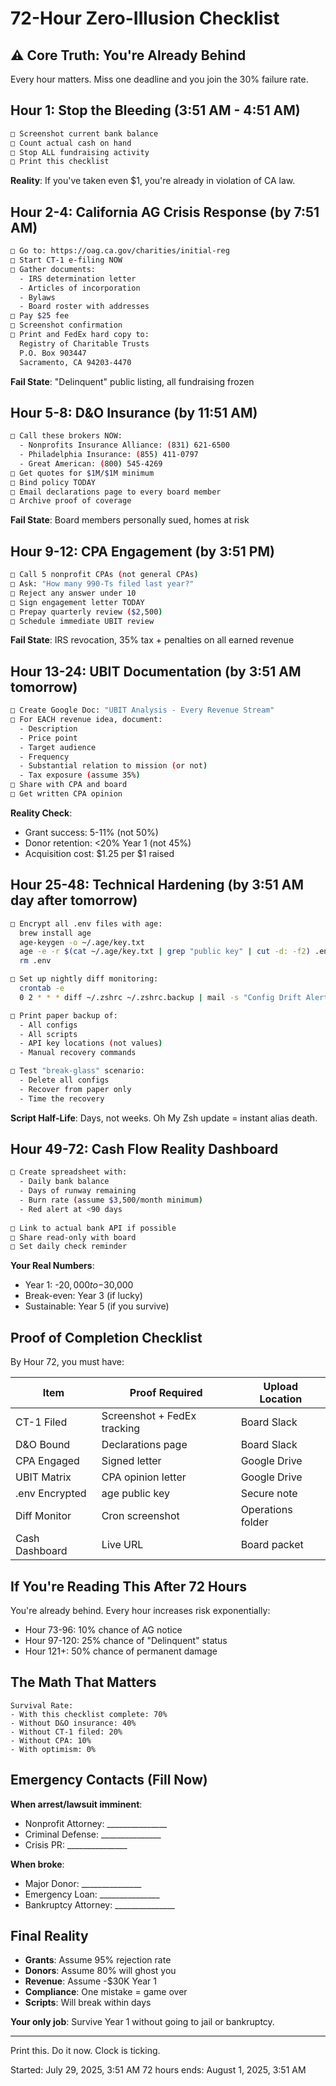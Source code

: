 # 72-Hour Zero-Illusion Checklist

## ⚠️ Core Truth: You're Already Behind

Every hour matters. Miss one deadline and you join the 30% failure rate.

## Hour 1: Stop the Bleeding (3:51 AM - 4:51 AM)

```bash
□ Screenshot current bank balance
□ Count actual cash on hand
□ Stop ALL fundraising activity
□ Print this checklist
```

**Reality**: If you've taken even $1, you're already in violation of CA law.

## Hour 2-4: California AG Crisis Response (by 7:51 AM)

```bash
□ Go to: https://oag.ca.gov/charities/initial-reg
□ Start CT-1 e-filing NOW
□ Gather documents:
  - IRS determination letter
  - Articles of incorporation  
  - Bylaws
  - Board roster with addresses
□ Pay $25 fee
□ Screenshot confirmation
□ Print and FedEx hard copy to:
  Registry of Charitable Trusts
  P.O. Box 903447
  Sacramento, CA 94203-4470
```

**Fail State**: "Delinquent" public listing, all fundraising frozen

## Hour 5-8: D&O Insurance (by 11:51 AM)

```bash
□ Call these brokers NOW:
  - Nonprofits Insurance Alliance: (831) 621-6500
  - Philadelphia Insurance: (855) 411-0797
  - Great American: (800) 545-4269
□ Get quotes for $1M/$1M minimum
□ Bind policy TODAY
□ Email declarations page to every board member
□ Archive proof of coverage
```

**Fail State**: Board members personally sued, homes at risk

## Hour 9-12: CPA Engagement (by 3:51 PM)

```bash
□ Call 5 nonprofit CPAs (not general CPAs)
□ Ask: "How many 990-Ts filed last year?"
□ Reject any answer under 10
□ Sign engagement letter TODAY
□ Prepay quarterly review ($2,500)
□ Schedule immediate UBIT review
```

**Fail State**: IRS revocation, 35% tax + penalties on all earned revenue

## Hour 13-24: UBIT Documentation (by 3:51 AM tomorrow)

```bash
□ Create Google Doc: "UBIT Analysis - Every Revenue Stream"
□ For EACH revenue idea, document:
  - Description
  - Price point
  - Target audience
  - Frequency
  - Substantial relation to mission (or not)
  - Tax exposure (assume 35%)
□ Share with CPA and board
□ Get written CPA opinion
```

**Reality Check**: 
- Grant success: 5-11% (not 50%)
- Donor retention: <20% Year 1 (not 45%)
- Acquisition cost: $1.25 per $1 raised

## Hour 25-48: Technical Hardening (by 3:51 AM day after tomorrow)

```bash
□ Encrypt all .env files with age:
  brew install age
  age-keygen -o ~/.age/key.txt
  age -e -r $(cat ~/.age/key.txt | grep "public key" | cut -d: -f2) .env > .env.age
  rm .env

□ Set up nightly diff monitoring:
  crontab -e
  0 2 * * * diff ~/.zshrc ~/.zshrc.backup | mail -s "Config Drift Alert" you@email.com

□ Print paper backup of:
  - All configs
  - All scripts
  - API key locations (not values)
  - Manual recovery commands

□ Test "break-glass" scenario:
  - Delete all configs
  - Recover from paper only
  - Time the recovery
```

**Script Half-Life**: Days, not weeks. Oh My Zsh update = instant alias death.

## Hour 49-72: Cash Flow Reality Dashboard

```bash
□ Create spreadsheet with:
  - Daily bank balance
  - Days of runway remaining
  - Burn rate (assume $3,500/month minimum)
  - Red alert at <90 days
  
□ Link to actual bank API if possible
□ Share read-only with board
□ Set daily check reminder
```

**Your Real Numbers**:
- Year 1: -$20,000 to -$30,000
- Break-even: Year 3 (if lucky)
- Sustainable: Year 5 (if you survive)

## Proof of Completion Checklist

By Hour 72, you must have:

| Item | Proof Required | Upload Location |
|------|----------------|-----------------|
| CT-1 Filed | Screenshot + FedEx tracking | Board Slack |
| D&O Bound | Declarations page | Board Slack |
| CPA Engaged | Signed letter | Google Drive |
| UBIT Matrix | CPA opinion letter | Google Drive |
| .env Encrypted | age public key | Secure note |
| Diff Monitor | Cron screenshot | Operations folder |
| Cash Dashboard | Live URL | Board packet |

## If You're Reading This After 72 Hours

You're already behind. Every hour increases risk exponentially:
- Hour 73-96: 10% chance of AG notice
- Hour 97-120: 25% chance of "Delinquent" status
- Hour 121+: 50% chance of permanent damage

## The Math That Matters

```
Survival Rate:
- With this checklist complete: 70%
- Without D&O insurance: 40%
- Without CT-1 filed: 20%
- Without CPA: 10%
- With optimism: 0%
```

## Emergency Contacts (Fill Now)

**When arrest/lawsuit imminent**:
- Nonprofit Attorney: _______________
- Criminal Defense: _______________
- Crisis PR: _______________

**When broke**:
- Major Donor: _______________
- Emergency Loan: _______________
- Bankruptcy Attorney: _______________

## Final Reality

- **Grants**: Assume 95% rejection rate
- **Donors**: Assume 80% will ghost you
- **Revenue**: Assume -$30K Year 1
- **Compliance**: One mistake = game over
- **Scripts**: Will break within days

**Your only job**: Survive Year 1 without going to jail or bankruptcy.

---

Print this. Do it now. Clock is ticking.

Started: July 29, 2025, 3:51 AM
72 hours ends: August 1, 2025, 3:51 AM
